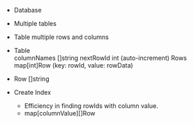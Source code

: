 * Database
* Multiple tables
* Table multiple rows and columns

* Table  
    columnNames []string
    nextRowId int (auto-increment)
    Rows map[int]Row (key: rowId, value: rowData)

* Row []string

* Create Index
    * Efficiency in finding rowIds with column value.
    * map[columnValue][]Row 
    